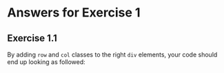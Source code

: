 # Answers for Exercise 1

## Exercise 1.1

By adding `row` and `col` classes to the right `div` elements, your code should end up looking as followed:
